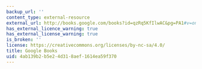 ```yaml
---
backup_url: ''
content_type: external-resource
external_url: http://books.google.com/books?id=qzRq5KfIlwAC&pg=PA1#v=onepage
has_external_licence_warning: true
has_external_license_warning: true
is_broken: ''
license: https://creativecommons.org/licenses/by-nc-sa/4.0/
title: Google Books
uid: 4ab139b2-b5e2-4d31-8aef-1614ea59f370
---
```

